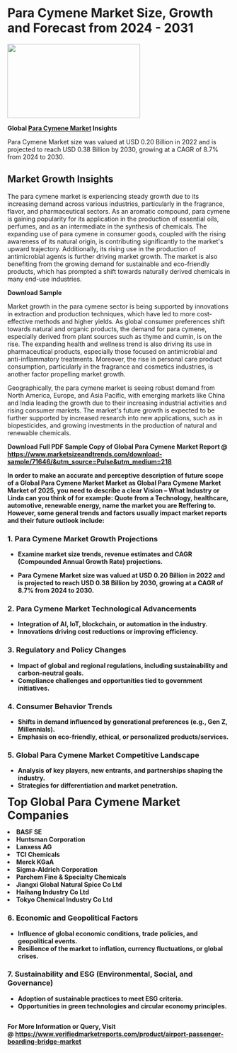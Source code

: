 <H1>Para Cymene Market Size, Growth and Forecast from 2024 - 2031</H1><img class="aligncenter size-medium wp-image-584254" src="https://thirdeyenews.in/wp-content/uploads/2024/09/Global-Market-Research-300x168.jpeg" alt="" width="300" height="168" /><p><strong>Global&nbsp;<a href="https://www.marketsizeandtrends.com/download-sample/71646/&amp;utm_source=Pulse&amp;utm_medium=218">Para Cymene Market</a> Insights</strong></p><p>Para Cymene Market size was valued at USD 0.20 Billion in 2022 and is projected to reach USD 0.38 Billion by 2030, growing at a CAGR of 8.7% from 2024 to 2030.</p><p><h2>Market Growth Insights</h2> <p>The para cymene market is experiencing steady growth due to its increasing demand across various industries, particularly in the fragrance, flavor, and pharmaceutical sectors. As an aromatic compound, para cymene is gaining popularity for its application in the production of essential oils, perfumes, and as an intermediate in the synthesis of chemicals. The expanding use of para cymene in consumer goods, coupled with the rising awareness of its natural origin, is contributing significantly to the market's upward trajectory. Additionally, its rising use in the production of antimicrobial agents is further driving market growth. The market is also benefiting from the growing demand for sustainable and eco-friendly products, which has prompted a shift towards naturally derived chemicals in many end-use industries.</p> <p><strong>Download Sample</strong></p> <p>Market growth in the para cymene sector is being supported by innovations in extraction and production techniques, which have led to more cost-effective methods and higher yields. As global consumer preferences shift towards natural and organic products, the demand for para cymene, especially derived from plant sources such as thyme and cumin, is on the rise. The expanding health and wellness trend is also driving its use in pharmaceutical products, especially those focused on antimicrobial and anti-inflammatory treatments. Moreover, the rise in personal care product consumption, particularly in the fragrance and cosmetics industries, is another factor propelling market growth.</p> <p>Geographically, the para cymene market is seeing robust demand from North America, Europe, and Asia Pacific, with emerging markets like China and India leading the growth due to their increasing industrial activities and rising consumer markets. The market's future growth is expected to be further supported by increased research into new applications, such as in biopesticides, and growing investments in the production of natural and renewable chemicals.</p> <p><strong></p><p><span class=""><strong>Download Full PDF Sample Copy of Global Para Cymene Market Report</strong> @ <a href="https://www.marketsizeandtrends.com/download-sample/71646/&amp;utm_source=Pulse&amp;utm_medium=218" target="_blank">https://www.marketsizeandtrends.com/download-sample/71646/&amp;utm_source=Pulse&amp;utm_medium=218</a></span></p><p>In order to make an accurate and perceptive description of future scope of a Global&nbsp;Para Cymene Market Market as Global&nbsp;Para Cymene Market Market of 2025, you need to describe a clear Vision &ndash; What Industry or Linda can you think of for example: Quote from a Technology, healthcare, automotive, renewable energy, name the market you are Reffering to. However, some general trends and factors usually impact market reports and their future outlook include:</p><h3>1.&nbsp;<strong>Para Cymene Market Growth Projections</strong></h3><ul><li>Examine market size trends, revenue estimates and CAGR (Compounded Annual Growth Rate) projections.</li><li><p>Para Cymene Market size was valued at USD 0.20 Billion in 2022 and is projected to reach USD 0.38 Billion by 2030, growing at a CAGR of 8.7% from 2024 to 2030.</p></li></ul><h3>2.&nbsp;<strong>Para Cymene Market Technological Advancements</strong></h3><ul><li>Integration of AI, IoT, blockchain, or automation in the industry.</li><li>Innovations driving cost reductions or improving efficiency.</li></ul><h3>3.&nbsp;<strong>Regulatory and Policy Changes</strong></h3><ul><li>Impact of global and regional regulations, including sustainability and carbon-neutral goals.</li><li>Compliance challenges and opportunities tied to government initiatives.</li></ul><h3>4.&nbsp;<strong>Consumer Behavior Trends</strong></h3><ul><li>Shifts in demand influenced by generational preferences (e.g., Gen Z, Millennials).</li><li>Emphasis on eco-friendly, ethical, or personalized products/services.</li></ul><h3>5.&nbsp;<strong>Global Para Cymene Market Competitive Landscape</strong></h3><ul><li>Analysis of key players, new entrants, and partnerships shaping the industry.</li><li>Strategies for differentiation and market penetration.</li></ul><p data-pm-slice="1 1 []"><span style="color: inherit; font-family: inherit; font-size: 25px;">Top Global Para Cymene Market Companies</span></p><div class="" data-test-id=""><p><li>BASF SE</li><li> Huntsman Corporation</li><li> Lanxess AG</li><li> TCI Chemicals</li><li> Merck KGaA</li><li> Sigma-Aldrich Corporation</li><li> Parchem Fine & Specialty Chemicals</li><li> Jiangxi Global Natural Spice Co Ltd</li><li> Haihang Industry Co Ltd</li><li> Tokyo Chemical Industry Co Ltd</li></p></div><h3>6.&nbsp;<strong>Economic and Geopolitical Factors</strong></h3><ul><li>Influence of global economic conditions, trade policies, and geopolitical events.</li><li>Resilience of the market to inflation, currency fluctuations, or global crises.</li></ul><h3>7.&nbsp;<strong>Sustainability and ESG (Environmental, Social, and Governance)</strong></h3><ul><li>Adoption of sustainable practices to meet ESG criteria.</li><li>Opportunities in green technologies and circular economy principles.</li></ul><h2><strong style="font-size: 14px;">For More Information or Query, Visit @&nbsp;</strong><a style="background-color: #ffffff; font-size: 14px;" href="https://www.marketsizeandtrends.com/report/para-cymene-market/" target="_blank">https://www.verifiedmarketreports.com/product/airport-passenger-boarding-bridge-market</a></h2>
